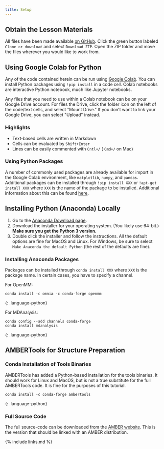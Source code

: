 ```yaml
---
title: Setup
---
```


## Obtain the Lesson Materials
All files have been made available
[on GitHub](https://github.com/emleddin/2020-06-05-files).
Click the green button labeled `Clone or download` and select `Download ZIP`.
Open the ZIP folder and move the files wherever you would like to work from.

## Using Google Colab for Python
Any of the code contained herein can be run using
[Google Colab](https://colab.research.google.com/notebooks/intro.ipynb).
You can install Python packages using `!pip install` in a code cell.
Colab notebooks are interactive Python notebook, much like Jupyter notebooks.

Any files that you need to use within a Colab notebook can be on your Google
Drive account.
For files the Drive, click the folder icon on the left of the code/text cells,
and select "Mount Drive."
If you don't want to link your Google Drive, you can select "Upload" instead.

### Highlights
* Text-based cells are written in Markdown
* Cells can be evaluated by `Shift+Enter`
* Lines can be easily commented with `Cntl+/` ( `Cmd+/` on Mac)

### Using Python Packages
A number of commonly used packages are already available for import in the
Google Colab environment, like `matplotlib`, `numpy`, and `pandas`.
Additional packages can be installed through `!pip install XXX` or
`!apt-get install XXX` where `XXX` is the name of the package to be installed.
Additional information about this can be found
[here](https://colab.research.google.com/notebooks/snippets/importing_libraries.ipynb).

## Installing Python (Anaconda) Locally

1. Go to the [Anaconda Download page](https://www.anaconda.com/products/individual).
2. Download the installer for your operating system. (You likely use 64-bit.)
**Make sure you get the Python 3 version.**
3. Double click the installer and follow the instructions.
All the default options are fine for MacOS and Linux. For Windows, be sure to
select `Make Anaconda the default Python` (the rest of the defaults are fine).

### Installing Anaconda Packages

Packages can be installed through `conda install XXX` where `XXX` is the
package name.
In certain cases, you have to specify a channel.

For OpenMM:
```
conda install -c omnia -c conda-forge openmm
```
{: .language-python}

For MDAnalysis:
```
conda config --add channels conda-forge
conda install mdanalysis
```
{: .language-python}

## AMBERTools for Structure Preparation

### Conda Installation of Tools Binaries

AMBERTools has added a Python-based installation for the tools binaries.
It should work for Linux and MacOS, but is not a true substitute for the
full AMBERTools code.
It is fine for the purposes of this tutorial.

```
conda install -c conda-forge ambertools
```
{: .language-python}

### Full Source Code

The full source-code can be downloaded from the
[AMBER website](https://ambermd.org/AmberTools.php).
This is the version that should be linked with an AMBER distribution.

{% include links.md %}
